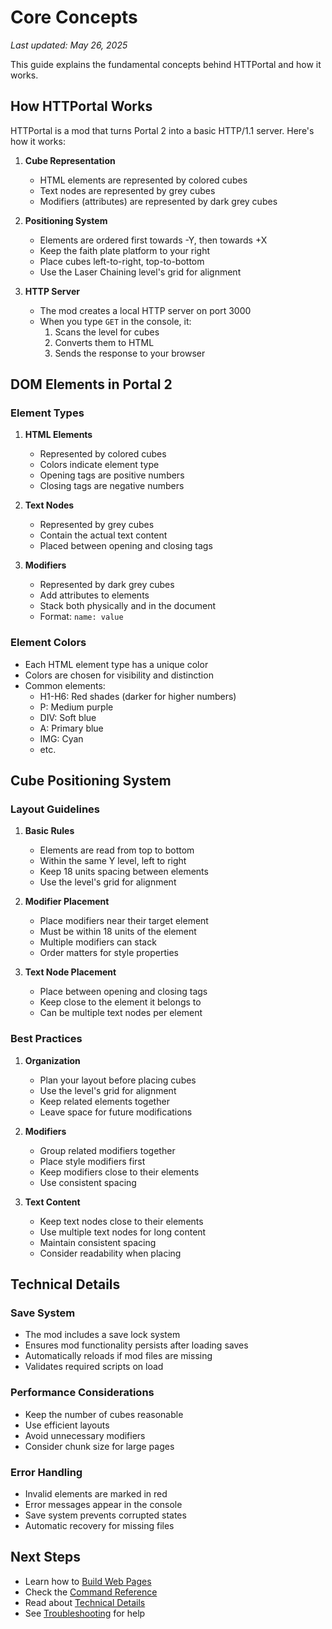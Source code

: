 # Core Concepts

*Last updated: May 26, 2025*

This guide explains the fundamental concepts behind HTTPortal and how it works.

## How HTTPortal Works

HTTPortal is a mod that turns Portal 2 into a basic HTTP/1.1 server. Here's how it works:

1. **Cube Representation**
   - HTML elements are represented by colored cubes
   - Text nodes are represented by grey cubes
   - Modifiers (attributes) are represented by dark grey cubes

2. **Positioning System**
   - Elements are ordered first towards -Y, then towards +X
   - Keep the faith plate platform to your right
   - Place cubes left-to-right, top-to-bottom
   - Use the Laser Chaining level's grid for alignment

3. **HTTP Server**
   - The mod creates a local HTTP server on port 3000
   - When you type `GET` in the console, it:
     1. Scans the level for cubes
     2. Converts them to HTML
     3. Sends the response to your browser

## DOM Elements in Portal 2

### Element Types

1. **HTML Elements**
   - Represented by colored cubes
   - Colors indicate element type
   - Opening tags are positive numbers
   - Closing tags are negative numbers

2. **Text Nodes**
   - Represented by grey cubes
   - Contain the actual text content
   - Placed between opening and closing tags

3. **Modifiers**
   - Represented by dark grey cubes
   - Add attributes to elements
   - Stack both physically and in the document
   - Format: `name: value`

### Element Colors

- Each HTML element type has a unique color
- Colors are chosen for visibility and distinction
- Common elements:
  - H1-H6: Red shades (darker for higher numbers)
  - P: Medium purple
  - DIV: Soft blue
  - A: Primary blue
  - IMG: Cyan
  - etc.

## Cube Positioning System

### Layout Guidelines

1. **Basic Rules**
   - Elements are read from top to bottom
   - Within the same Y level, left to right
   - Keep 18 units spacing between elements
   - Use the level's grid for alignment

2. **Modifier Placement**
   - Place modifiers near their target element
   - Must be within 18 units of the element
   - Multiple modifiers can stack
   - Order matters for style properties

3. **Text Node Placement**
   - Place between opening and closing tags
   - Keep close to the element it belongs to
   - Can be multiple text nodes per element

### Best Practices

1. **Organization**
   - Plan your layout before placing cubes
   - Use the level's grid for alignment
   - Keep related elements together
   - Leave space for future modifications

2. **Modifiers**
   - Group related modifiers together
   - Place style modifiers first
   - Keep modifiers close to their elements
   - Use consistent spacing

3. **Text Content**
   - Keep text nodes close to their elements
   - Use multiple text nodes for long content
   - Maintain consistent spacing
   - Consider readability when placing

## Technical Details

### Save System

- The mod includes a save lock system
- Ensures mod functionality persists after loading saves
- Automatically reloads if mod files are missing
- Validates required scripts on load

### Performance Considerations

- Keep the number of cubes reasonable
- Use efficient layouts
- Avoid unnecessary modifiers
- Consider chunk size for large pages

### Error Handling

- Invalid elements are marked in red
- Error messages appear in the console
- Save system prevents corrupted states
- Automatic recovery for missing files

## Next Steps

- Learn how to [Build Web Pages](./building-pages.md)
- Check the [Command Reference](./commands.md)
- Read about [Technical Details](./technical.md)
- See [Troubleshooting](./troubleshooting.md) for help 